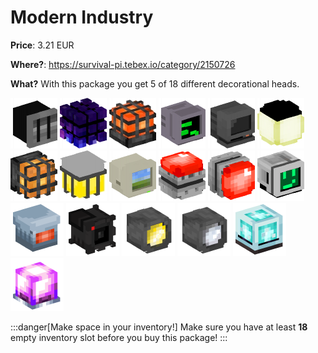 # Modern Industry

**Price**: 3.21 EUR

**Where?**: https://survival-pi.tebex.io/category/2150726

**What?** With this package you get 5 of 18 different decorational heads.

![46339 ](4310e261667a98de14161eb1d58eef81f52c2ef9.png)
![50899 ](6e4afe82ec8e3d4a2f62a6f9e2a91f7be27aaa3d.png)
![22256 ](0bad7393c34e4134f01e05932412ee2365aca71a.png)
![46431 ](08000f6f6da89e2a0e2372a0ad5b0d0d1591238b.png)
![43235 ](fc8dcd3f257191f1e00313b8a373cab556a48d39.png)
![50134 ](8c0cd0537903f5e2a2cc499a6481d3e2cfe2d48d.png)
![46392 ](040cdb6900c737ef5ad4ab7bcf6ea7cc781c2f04.png)
![36157 ](b0e51c87abe4f10bd6b74f5fd3d9dc93b7551b9d.png)
![55102 ](0c9fd80e534a3955cebd675422dfa77a8ae5f3c6.png)
![41107 ](4ec57d01becd2da8f9e9c846327556d14ac0ede5.png)
![32100 ](1ba39929fd12e15965700d27a3bd3c8269dfc9f3.png)
![49115 ](ae1ec9610a203bb3be1b90b7c16c91ce45d648c6.png)
![94367](3edbbcdb7d04f227226bc734645d4756.webp)
![92961](d503ffcb61f077beb320d429d6fc2779.webp)
![92993](5f86b0fc3818056ab3afbd0d1bde3a14.webp)
![92992](02ce1fe80dc1acfd4e1e0190fb9c4404.webp)
![92012](56a0d29e12e17c6c51bad7613aa872f5.webp)
![89546](2a623c0e34c926996f7b975bf6ae8b5a.webp)

:::danger[Make space in your inventory!]
Make sure you have at least **18** empty inventory slot before you buy this package!
:::